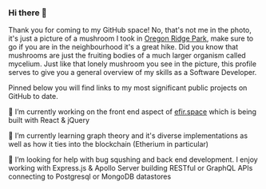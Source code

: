 ### Hi there 👋

Thank you for coming to my GitHub space! No, that's not me in the photo, it's just a picture of a mushroom I took in [Oregon Ridge Park](https://goo.gl/maps/2w1Wmcu6skZF3ogE6), make sure to go if you are in the neighbourhood it's a great hike.
Did you know that mushrooms are just the fruiting bodies of a much larger organism called mycelium. Just like that lonely mushroom you see in the picture, this profile serves to give you a general overview of my skills as a Software Developer.

Pinned below you will find links to my most significant public projects on GitHub to date.

🔭 I’m currently working on the front end aspect of [efir.space](https://github.com/efir-tractatus/efir.space) which is being built with React & jQuery

🌱 I’m currently learning graph theory and it's diverse implementations as well as how it ties into the blockchain (Etherium in particular)

🤔 I’m looking for help with bug squshing and back end development. I enjoy working with Express.js & Apollo Server building RESTful or GraphQL APIs connecting to Postgresql or MongoDB datastores

<!--
**efir-tractatus/efir-tractatus** is a ✨ _special_ ✨ repository because its `README.md` (this file) appears on your GitHub profile.

Here are some ideas to get you started:

- 🔭 I’m currently working on ...
- 🌱 I’m currently learning ...
- 👯 I’m looking to collaborate on ...
- 🤔 I’m looking for help with ...
- 💬 Ask me about ...
- 📫 How to reach me: ...
- 😄 Pronouns: ...
- ⚡ Fun fact: ...
-->
